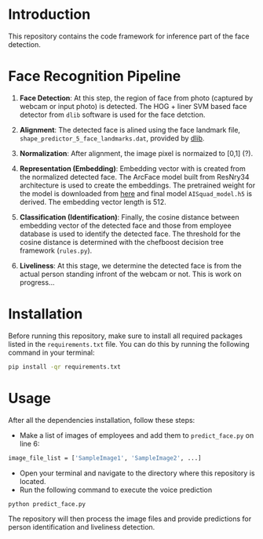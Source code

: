 # Introduction
This repository contains the code framework for inference part of the face detection. 

# Face Recognition Pipeline
 1. **Face Detection**: At this step, the region of face from photo (captured by webcam or input photo) is detected. The HOG + liner SVM based face detector from `dlib` software is used for the face detction. 

1. **Alignment**: 
The detected face is alined using the face landmark file, `shape_predictor_5_face_landmarks.dat`, provided by [dlib](http://dlib.net/files/).

1. **Normalization**: After alignment, the image pixel is normaized to [0,1] (?).


1. **Representation (Embedding)**: Embedding vector with is created from the normalized detected face. The ArcFace model built from ResNry34 architecture is used to create the embeddings. The pretrained weight for the model is downloaded from [here](https://github.com/serengil/deepface_models/releases) and final model `AISquad_model.h5` is derived. The embedding vector length is 512. 

1. **Classification (Identification)**: Finally, the cosine distance between embedding vector of the detected face and those from employee database is used to identify the detected face. The threshold for the cosine distance is determined with the chefboost decision tree framework (`rules.py`).  

6. **Liveliness**: At this stage, we determine the detected face is from the actual person standing infront of the webcam or not. This is work on progress...


# Installation
Before running this repository, make sure to install all required packages listed in the `requirements.txt` file. You can do this by running the following command in your terminal:
```bash
pip install -qr requirements.txt
```
# Usage

After all the dependencies installation, follow these steps:
- Make a list of images of employees and add them to `predict_face.py` on line 6:
```bash
image_file_list = ['SampleImage1', 'SampleImage2', ...]
```
* Open your terminal and navigate to the directory where this repository is located.
* Run the following command to execute the voice prediction
```bash
python predict_face.py
```
The repository will then process the image files and provide predictions for person identification and liveliness detection.
